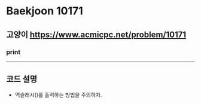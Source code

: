 Baekjoon 10171
=============
고양이 <https://www.acmicpc.net/problem/10171>
---------------
### print
- - -
## 코드 설명
- 역슬래시(\)를 출력하는 방법을 주의하자.
